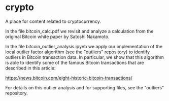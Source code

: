 # crypto
A place for content related to cryptocurrency.

In the file bitcoin_calc.pdf we revisit and analyze a calculation from the original Bitcoin white paper by Satoshi Nakamoto.

In the file bitcoin_outlier_analysis.ipynb we apply our implementation of the local outlier factor algorithm (see the "outliers" repository) to identify outliers in Bitcoin transaction data. In particular, we show that this algorithm is able to identify some of the famous Bitcoin transactions that are described in this article: 

https://news.bitcoin.com/eight-historic-bitcoin-transactions/

For details on this outlier analysis and for supporting files, see the "outliers" repository.

